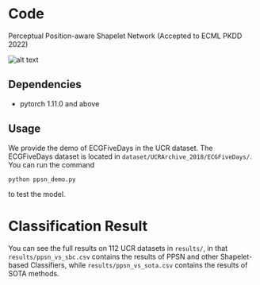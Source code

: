 # Code
Perceptual Position-aware Shapelet Network (Accepted to ECML PKDD 2022)

![alt text](https://github.com/tmtuan1307/ppsn/ppsn.png?raw=true)

## Dependencies
- pytorch 1.11.0 and above

## Usage
We provide the demo of ECGFiveDays in the UCR dataset.  The ECGFiveDays dataset is located in `dataset/UCRArchive_2018/ECGFiveDays/`. You can run the command
```
python ppsn_demo.py
```
to test the model.

# Classification Result
You can see the full results on 112 UCR datasets in `results/`, in that `results/ppsn_vs_sbc.csv` contains the results of PPSN and other Shapelet-based Classifiers, while `results/ppsn_vs_sota.csv` contains the results of SOTA methods.
